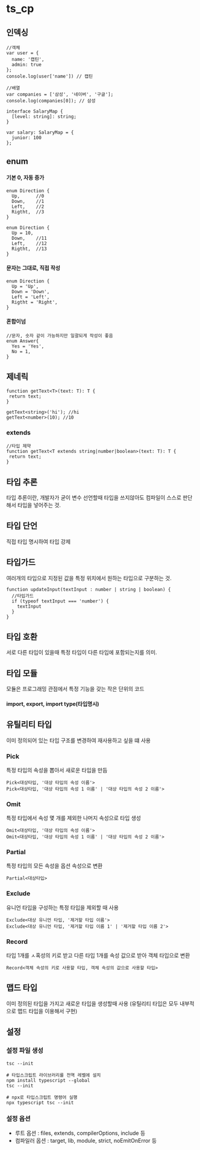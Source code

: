 # ts_cp

## 인덱싱
```
//객체
var user = {
  name: '캡틴',
  admin: true
};
console.log(user['name']) // 캡틴
```
```
//배열
var companies = ['삼성', '네이버', '구글'];
console.log(companies[0]); // 삼성
```
```
interface SalaryMap {
  [level: string]: string;
}

var salary: SalaryMap = {
  junior: 100
};
```
## enum

#### 기본 0, 자동 증가
```
enum Direction {
  Up,      //0
  Down,    //1
  Left,    //2
  Rigtht,  //3
}

enum Direction {
  Up = 10,
  Down,    //11
  Left,    //12
  Rigtht,  //13
}
```

#### 문자는 그대로, 직접 작성
```
enum Direction {
  Up = 'Up',
  Down = 'Down',
  Left = 'Left',
  Rigtht = 'Right',
}
```

#### 혼합이넘
```
//문자, 숫자 같이 가능하지만 일괄되게 작성이 좋음
enum Answer{
  Yes = 'Yes',
  No = 1,
}
```

## 제네릭
```
function getText<T>(text: T): T {
 return text;
}

getText<string>('hi'); //hi
getText<number>(10); //10
```

### extends
```
//타입 제약
function getText<T extends string|number|boolean>(text: T): T {
 return text;
}
```

## 타입 추론
타입 추론이란, 개발자가 굳이 변수 선언할때 타입을 쓰지않아도 컴파일이 스스로 판단해서 타입을 넣어주는 것.

## 타입 단언
직접 타입 명시하여 타입 강제

## 타입가드
여러개의 타입으로 지정된 값을 특정 위치에서 원하는 타입으로 구분하는 것.
```
function updateInput(textInput : number | string | boolean) {
  //타입가드
  if (typeof textInput === 'number') {
    textInput
  }
}
```

## 타입 호환
서로 다른 타입이 있을때 특정 타입이 다른 타입에 포함되는지를 의미.

## 타입 모듈
모듈은 프로그래밍 관점에서 특정 기능을 갖는 작은 단위의 코드
#### import, export, import type(타입명시)

## 유틸리티 타입
이미 정의되어 있는 타입 구조를 변경하여 재사용하고 싶을 떄 사용

### Pick
특정 타입의 속성을 뽑아서 새로운 타입을 만듬
```
Pick<대상타입, '대상 타입의 속성 이름'>
Pick<대상타입, '대상 타입의 속성 1 이름' | '대상 타입의 속성 2 이름'>
```

### Omit
특정 타입에서 속성 몇 개를 제외한 나머지 속성으로 타입 생성
```
Omit<대상타입, '대상 타입의 속성 이름'>
Omit<대상타입, '대상 타입의 속성 1 이름' | '대상 타입의 속성 2 이름'>
```

### Partial
특정 타입의 모든 속성을 옵션 속성으로 변환
```
Partial<대상타입>
```

### Exclude
유니언 타입을 구성하는 특정 타입을 제외할 때 사용
```
Exclude<대상 유니언 타입, '제거할 타입 이름'>
Exclude<대상 유니언 타입, '제거할 타입 이름 1' | '제거할 타입 이름 2'>
```

### Record
타입 1개를 ㅅ혹성의 키로 받고 다른 타입 1개를 속성 값으로 받아 객체 타입으로 변환
```
Record<객체 속성의 키로 사용할 타입, 객체 속성의 값으로 사용할 타입>
```

## 맵드 타입
이미 정의된 타입을 가지고 새로운 타입을 생성할때 사용 (유틸리티 타입은 모두 내부적으로 맵드 타입을 이용해서 구현)

## 설정

### 설정 파일 생성
`tsc --init`

```
# 타입스크립트 라이브러리를 전역 레벨에 설치
npm install typescript --global
tsc --init

# npx로 타입스크립트 명령어 실행
npx typescript tsc --init
```

### 설정 옵션
- 루트 옵션 : files, extends, compilerOptions, include 등
- 컴파일러 옵션 : target, lib, module, strict, noEmitOnError 등
